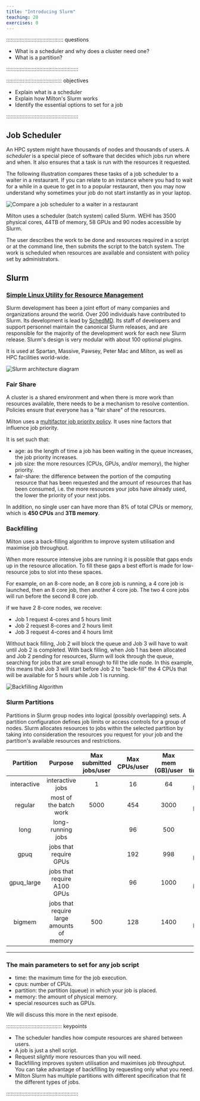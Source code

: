 ```yaml
---
title: "Introducing Slurm"
teaching: 20
exercises: 0
---
```


:::::::::::::::::::::::::::::::::::::: questions 

- What is a scheduler and why does a cluster need one?
- What is a partition?

::::::::::::::::::::::::::::::::::::::::::::::::

::::::::::::::::::::::::::::::::::::: objectives

- Explain what is a scheduler
- Explain how Milton's Slurm works
- Identify the essential options to set for a job


::::::::::::::::::::::::::::::::::::::::::::::::

## Job Scheduler

An HPC system might have thousands of nodes and thousands of users. A _scheduler_ is a special piece of software that decides which jobs run where and when. It also ensures that a task is run with the
resources it requested. 

The following illustration compares these tasks of a job scheduler to a waiter in a restaurant. If you can relate to an instance where you had to wait for a while in a queue to get in to a popular restaurant, then you may now understand why sometimes your job do not start instantly as in your laptop.

![Compare a job scheduler to a waiter in a restaurant](fig/restaurant_queue_manager.svg)

Milton uses a scheduler (batch system) called Slurm. WEHI has 3500 physical cores, 44TB of memory, 58 GPUs and 90 nodes accessible by Slurm. 

The user describes the work to be done and resources required in a script or at the command line, then submits the script to the batch system. The work is scheduled when resources are available and consistent with policy set by administrators.

## Slurm 

### [Simple Linux Utility for Resource Management](https://Slurm.schedmd.com/documentation.html)

Slurm development has been a joint effort of many companies and organizations around the world. Over 200 individuals have contributed to Slurm. Its development is lead by [SchedMD](https://www.schedmd.com/). Its staff of developers and support personnel maintain the canonical Slurm releases, and are responsible for the majority of the development work for each new Slurm release. Slurm's design is very modular with about 100 optional plugins.

It is used at Spartan, Massive, Pawsey, Peter Mac and Milton, as well as HPC facilities world-wide.

![Slurm architecture diagram](fig/SlurmImg.gif)

### Fair Share
A cluster is a shared environment and when there is more work than resources available, there needs to be a mechanism to resolve contention. Policies ensure that everyone has a "fair share" of the resources.

Milton uses a [multifactor job priority policy](https://Slurm.schedmd.com/priority_multifactor.html#mfjppintro). It uses nine factors that influence job priority.

It is set such that:

* age: as the length of time a job has been waiting in the queue increases, the job priority increases.
* job size: the more resources (CPUs, GPUs, and/or memory), the higher priority.
* fair-share: the difference between the portion of the computing resource that has been requested and the amount of resources that has been consumed, i.e. the more resources your jobs have already used, the lower the priority of your next jobs.

In addition, no single user can have more than 8% of total CPUs or memory, which is **450 CPUs** and **3TB memory**.

### Backfilling

Milton uses a back-filling algorithm to improve system utilisation and maximise job throughput.

When more resource intensive jobs are running it is possible that gaps ends up in the resource allocation. To fill these gaps a best effort is made for low-resource jobs to slot into these spaces.

For example, on an 8-core node, an 8 core job is running, a 4 core job is launched, then an 8 core job, then another 4 core job. The two 4 core jobs will run before the second 8 core job.

if we have 2 8-core nodes, we receive:

* Job 1 request 4-cores and 5 hours limit
* Job 2 request 8-cores and 2 hours limit
* Job 3 request 4-cores and 4 hours limit

Without back filling, Job 2 will block the queue and Job 3 will have to wait until Job 2 is completed.
With back filling, when Job 1 has been allocated and Job 2 pending for resources, Slurm will look through the queue, searching for jobs that are small enough to fill the idle node. In this example, this means that Job 3 will start before Job 2 to "back-fill" the 4 CPUs that will be available for 5 hours while Job 1 is running.

![Backfilling Algorithm](fig/backfill.png)

### Slurm Partitions

Partitions in Slurm group nodes into logical (possibly overlapping) sets. A partition configuration defines job limits or access controls for a group of nodes. Slurm allocates resources to jobs within the selected partition by taking into consideration the resources you request for your job and the partition's available resources and restrictions.


| Partition | Purpose | Max submitted jobs/user |	Max CPUs/user |	Max mem (GB)/user |	Max wall time/job	| Max GPUs/user  |
|:---------:|:------------:|:---------:|:------------:|:---------:|:------------:|:------:|
| interactive | interactive jobs | 1 | 16 | 64| 24 hours | 0|
| regular	| most of the batch work | 5000 | 454 | 3000 | 48 hours | 0|
|long	| long-running jobs |  | 96 | 500 | 14-days | 0|
| gpuq | jobs that require GPUs | | 192 | 998 | 48 hours | 8 GPUs on 2 nodes |
| gpuq_large | jobs that require A100 GPUs | | 96 | 1000| 48 hours | 1 A100 |
| bigmem | jobs that require large amounts of memory | 500 | 128 | 1400| 48 hours| 0|

---

### The main parameters to set for any job script

* time: the maximum time for the job execution.
* cpus: number of CPUs.
* partition: the partition (queue) in which your job is placed.
* memory: the amount of physical memory.
* special resources such as GPUs.

We will discuss this more in the next episode.

::::::::::::::::::::::::::::::::::::: keypoints 

- The scheduler handles how compute resources are shared between users.
- A job is just a shell script.
- Request _slightly_ more resources than you will need.
- Backfilling improves system utilisation and maximises job throughput. You can take advantage of backfilling by requesting only what you need.
- Milton Slurm has multiple partitions with different specification that fit the different types of jobs.

::::::::::::::::::::::::::::::::::::::::::::::::
